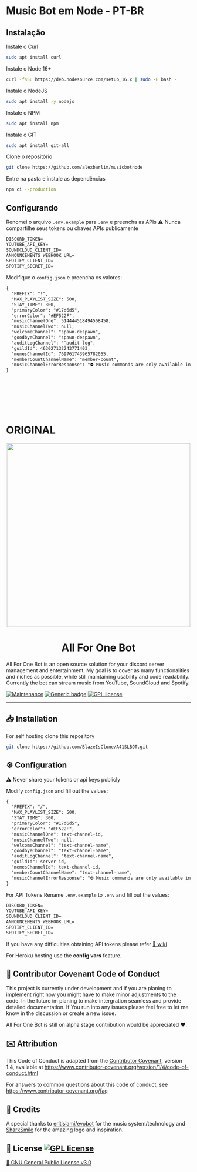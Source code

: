 # Music Bot em Node - PT-BR
## Instalação

Instale o Curl
```bash
sudo apt install curl
```
Instale o Node 16+
```bash
curl -fsSL https://deb.nodesource.com/setup_16.x | sudo -E bash -
```
Instale o NodeJS
```bash
sudo apt install -y nodejs
```
Instale o NPM
```bash
sudo apt install npm
```
Instale o GIT
```bash
sudo apt install git-all
```
Clone o repositório
```bash
git clone https://github.com/alexbarlim/musicbotnode
```
Entre na pasta e instale as dependências
```bash
npm ci --production
```

## Configurando

Renomei o arquivo `.env.example` para `.env` e preencha as APIs
⚠ Nunca compartilhe seus tokens ou chaves APIs publicamente 

```markdown
DISCORD_TOKEN=
YOUTUBE_API_KEY=
SOUNDCLOUD_CLIENT_ID=
ANNOUNCEMENTS_WEBHOOK_URL=
SPOTIFY_CLIENT_ID=
SPOTIFY_SECRET_ID=
```

Modifique o `config.json` e preencha os valores:

```md
{
  "PREFIX": "!",
  "MAX_PLAYLIST_SIZE": 500,
  "STAY_TIME": 300,
  "primaryColor": "#17d6d5",
  "errorColor": "#EF522F",
  "musicChannelOne": 514444518494568458,
  "musicChannelTwo": null,
  "welcomeChannel": "spawn-despawn",
  "goodbyeChannel": "spawn-despawn",
  "auditLogChannel": "🔑audit-log",
  "guildId": 463027132243771403,
  "memesChannelId": 769761743965782055,
  "memberCountChannelName": "member-count",
  "musicChannelErrorResponse": "⛔ Music commands are only available in **add-music** channel"
}
```
<br />
<br />
<br />
<br />
<br />

# ORIGINAL

<div align="center">
<img src="https://media.giphy.com/media/kU0et9AnjV2PrWTkS7/giphy.gif" width="500" align="center" />
  
<bold><h1>All For One Bot</h1></bold>
</div>

All For One Bot is an open source solution for your discord server management and entertainment. My goal is to cover as many functionalities and niches as possible, while still maintaining usability and code readability. Currently the bot can stream music from YouTube, SoundCloud and Spotify.

[![Maintenance](https://img.shields.io/badge/Maintained%3F-yes-green.svg)](https://github.com/BlazeIsClone/A41SLBOT/commits/master)
[![Generic badge](https://img.shields.io/badge/Instructions-wiki-<COLOR>.svg)](https://github.com/BlazeIsClone/A41SLBOT/wiki/)
[![GPL license](https://img.shields.io/badge/License-GPL-blue.svg)](https://github.com/BlazeIsClone/A41SLBOT/blob/master/LICENSE.txt)

<hr>

## 📥 Installation

For self hosting clone this repository

```bash
git clone https://github.com/BlazeIsClone/A41SLBOT.git
```


## ⚙️ Configuration

⚠ Never share your tokens or api keys publicly 

Modify `config.json` and fill out the values:

```md
{
  "PREFIX": "/",
  "MAX_PLAYLIST_SIZE": 500,
  "STAY_TIME": 300,
  "primaryColor": "#17d6d5",
  "errorColor": "#EF522F",
  "musicChannelOne": text-channel-id,
  "musicChannelTwo": null,
  "welcomeChannel": "text-channel-name",
  "goodbyeChannel": "text-channel-name",
  "auditLogChannel": "text-channel-name",
  "guildId": server-id,
  "memesChannelId": text-channel-id,
  "memberCountChannelName": "text-channel-name",
  "musicChannelErrorResponse": "⛔ Music commands are only available in **add-music** channel"
}

```
For API Tokens Rename `.env.example` to `.env` and fill out the values:

```markdown
DISCORD_TOKEN=
YOUTUBE_API_KEY=
SOUNDCLOUD_CLIENT_ID=
ANNOUNCEMENTS_WEBHOOK_URL=
SPOTIFY_CLIENT_ID=
SPOTIFY_SECRET_ID=
```
If you have any difficulties obtaining API tokens please refer
[📄 wiki](https://github.com/BlazeIsClone/A41SLBOT/wiki)

For Heroku hosting use the **config vars** feature.

## 👏 Contributor Covenant Code of Conduct

This project is currently under development and if you are planing to implement right now you might have to make minor adjustments to the code. In the future im planing to make intergration seamless and provide detailed documentation. If You run into any issues please feel free to let me know in the discussion or create a new issue.

All For One Bot is still on alpha stage contribution would be appreciated ❤️.

## ✉️ Attribution

This Code of Conduct is adapted from the [Contributor Covenant][homepage], version 1.4,
available at https://www.contributor-covenant.org/version/1/4/code-of-conduct.html

[homepage]: https://www.contributor-covenant.org

For answers to common questions about this code of conduct, see
https://www.contributor-covenant.org/faq

## 💝 Credits
A special thanks to [eritislami/evobot](https://github.com/eritislami/evobot) for the music system/technology and [SharkSmile](https://github.com/sahaswin) for the amazing logo and inspiration.

## 📜 License [![GPL license](https://img.shields.io/badge/License-GPL-blue.svg)](https://github.com/BlazeIsClone/A41SLBOT/blob/master/LICENSE.txt)

[📄 GNU General Public License v3.0](https://github.com/BlazeIsClone/A41SLBOT/blob/master/LICENSE.txt)

